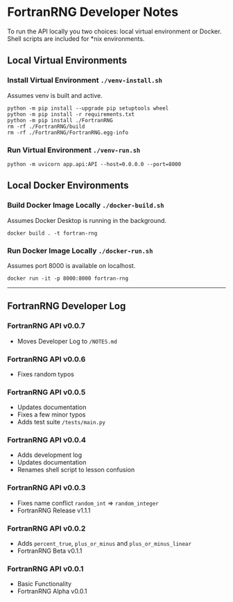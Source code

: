 # FortranRNG Developer Notes
To run the API locally you two choices: local virtual environment or Docker. Shell scripts are included for *nix environments.

## Local Virtual Environments

### Install Virtual Environment `./venv-install.sh`
Assumes venv is built and active.
```shell
python -m pip install --upgrade pip setuptools wheel
python -m pip install -r requirements.txt
python -m pip install ./FortranRNG
rm -rf ./FortranRNG/build
rm -rf ./FortranRNG/FortranRNG.egg-info
```

### Run Virtual Environment `./venv-run.sh`
```shell
python -m uvicorn app.api:API --host=0.0.0.0 --port=8000
```

## Local Docker Environments

### Build Docker Image Locally `./docker-build.sh`
Assumes Docker Desktop is running in the background.
```shell
docker build . -t fortran-rng
```

### Run Docker Image Locally `./docker-run.sh`
Assumes port 8000 is available on localhost.
```shell
docker run -it -p 8000:8000 fortran-rng
```

---
## FortranRNG Developer Log
### FortranRNG API v0.0.7
- Moves Developer Log to `/NOTES.md`

### FortranRNG API v0.0.6
- Fixes random typos

### FortranRNG API v0.0.5
- Updates documentation
- Fixes a few minor typos
- Adds test suite `/tests/main.py`

### FortranRNG API v0.0.4
- Adds development log
- Updates documentation
- Renames shell script to lesson confusion

### FortranRNG API v0.0.3
- Fixes name conflict `random_int` => `random_integer`
- FortranRNG Release v1.1.1

### FortranRNG API v0.0.2
- Adds `percent_true`, `plus_or_minus` and `plus_or_minus_linear`
- FortranRNG Beta v0.1.1

### FortranRNG API v0.0.1
- Basic Functionality
- FortranRNG Alpha v0.0.1
